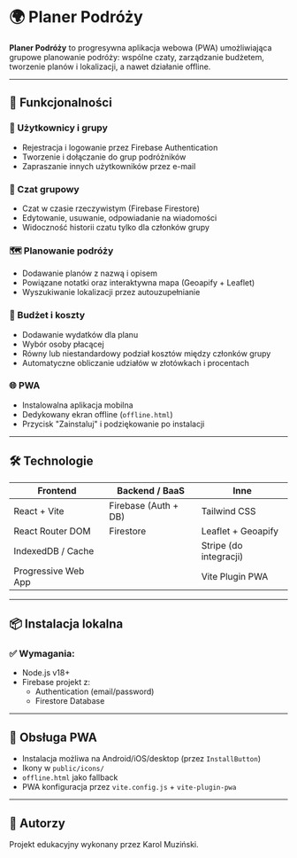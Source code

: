 # 🌍 Planer Podróży

**Planer Podróży** to progresywna aplikacja webowa (PWA) umożliwiająca grupowe planowanie podróży: wspólne czaty, zarządzanie budżetem, tworzenie planów i lokalizacji, a nawet działanie offline.

---

## 🚀 Funkcjonalności

### 👥 Użytkownicy i grupy
- Rejestracja i logowanie przez Firebase Authentication
- Tworzenie i dołączanie do grup podróżników
- Zapraszanie innych użytkowników przez e-mail

### 💬 Czat grupowy
- Czat w czasie rzeczywistym (Firebase Firestore)
- Edytowanie, usuwanie, odpowiadanie na wiadomości
- Widoczność historii czatu tylko dla członków grupy

### 🗺️ Planowanie podróży
- Dodawanie planów z nazwą i opisem
- Powiązane notatki oraz interaktywna mapa (Geoapify + Leaflet)
- Wyszukiwanie lokalizacji przez autouzupełnianie

### 💸 Budżet i koszty
- Dodawanie wydatków dla planu
- Wybór osoby płacącej
- Równy lub niestandardowy podział kosztów między członków grupy
- Automatyczne obliczanie udziałów w złotówkach i procentach

### 🌐 PWA
- Instalowalna aplikacja mobilna
- Dedykowany ekran offline (`offline.html`)
- Przycisk "Zainstaluj" i podziękowanie po instalacji

---

## 🛠️ Technologie

| Frontend             | Backend / BaaS         | Inne                      |
|----------------------|------------------------|---------------------------|
| React + Vite         | Firebase (Auth + DB)   | Tailwind CSS              |
| React Router DOM     | Firestore              | Leaflet + Geoapify        |
| IndexedDB / Cache    |                         | Stripe (do integracji)    |
| Progressive Web App  |                         | Vite Plugin PWA           |

---
## 📦 Instalacja lokalna

### ✅ Wymagania:
- Node.js v18+
- Firebase projekt z:
  - Authentication (email/password)
  - Firestore Database

---

## 📱 Obsługa PWA

- Instalacja możliwa na Android/iOS/desktop (przez `InstallButton`)
- Ikony w `public/icons/`
- `offline.html` jako fallback
- PWA konfiguracja przez `vite.config.js` + `vite-plugin-pwa`


---


## 🙌 Autorzy

Projekt edukacyjny wykonany przez Karol Muziński.
